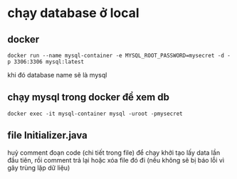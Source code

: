 # chạy database ở local 
## docker
```
docker run --name mysql-container -e MYSQL_ROOT_PASSWORD=mysecret -d -p 3306:3306 mysql:latest
```
khi đó database name sẽ là mysql 

## chạy mysql trong docker để xem db
```
docker exec -it mysql-container mysql -uroot -pmysecret
```

## file Initializer.java
huỷ comment đoạn code (chi tiết trong file) để chạy khởi tạo lấy data lần đầu tiên, rồi comment trả lại hoặc xóa file đó đi (nếu không sẽ bị báo lỗi vì gây trùng lặp dữ liệu)